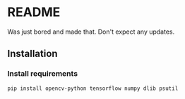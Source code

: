 # README

Was just bored and made that. Don't expect any updates.

## Installation

### Install requirements

```bash
pip install opencv-python tensorflow numpy dlib psutil
```

